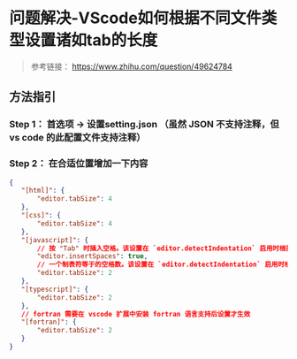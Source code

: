# 问题解决-VScode如何根据不同文件类型设置诸如tab的长度

> 参考链接： https://www.zhihu.com/question/49624784

## 方法指引
### Step 1： 首选项 -> 设置setting.json （虽然 JSON 不支持注释，但 vs code 的此配置文件支持注释）

### Step 2： 在合适位置增加一下内容
```JSON
{
   "[html]": {
       "editor.tabSize": 4
   },
   "[css]": {
       "editor.tabSize": 4
   },
   "[javascript]": {
       // 按 "Tab" 时插入空格。该设置在 `editor.detectIndentation` 启用时根据文件内容进行重写。
       "editor.insertSpaces": true,
       // 一个制表符等于的空格数。该设置在 `editor.detectIndentation` 启用时根据文件内容进行重写。
       "editor.tabSize": 2
   },
   "[typescript]": {
       "editor.tabSize": 2
   },
   // fortran 需要在 vscode 扩展中安装 fortran 语言支持后设置才生效
   "[fortran]": {
       "editor.tabSize": 2
   }
}
```